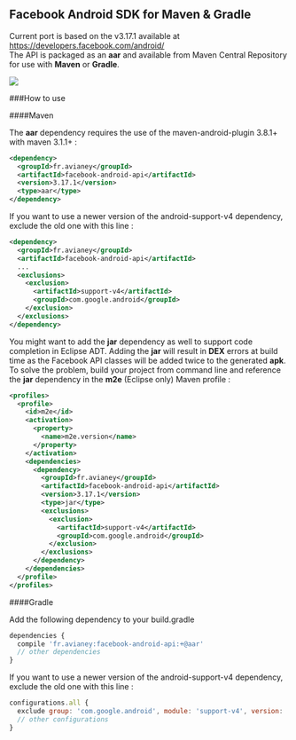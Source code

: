 ## Facebook Android SDK for Maven & Gradle

Current port is based on the v3.17.1 available at https://developers.facebook.com/android/  
The API is packaged as an **aar** and available from Maven Central Repository for use with **Maven** or **Gradle**.  

[![](https://coinbase.com/assets/buttons/donation_large-6ec72b1a9eec516944e50a22aca7db35.png)](https://coinbase.com/checkouts/0c34d3ca1be50e54a20bc83446b4db00)

###How to use

####Maven

The **aar** dependency requires the use of the maven-android-plugin 3.8.1+ with maven 3.1.1+ :

```xml
<dependency>
  <groupId>fr.avianey</groupId>
  <artifactId>facebook-android-api</artifactId>
  <version>3.17.1</version>
  <type>aar</type>
</dependency>
```

If you want to use a newer version of the android-support-v4 dependency, exclude the old one with this line :    

```xml
<dependency>
  <groupId>fr.avianey</groupId>
  <artifactId>facebook-android-api</artifactId>
  ...
  <exclusions>
    <exclusion>
      <artifactId>support-v4</artifactId>
      <groupId>com.google.android</groupId>
    </exclusion>
  </exclusions>
</dependency>
```

You might want to add the **jar** dependency as well to support code completion in Eclipse ADT. Adding the **jar** will result in **DEX** errors at build time as the Facebook API classes will be added twice to the generated **apk**. To solve the problem, build your project from command line and reference the **jar** dependency in the **m2e** (Eclipse only) Maven profile :  

```xml
<profiles>
  <profile>
    <id>m2e</id>
    <activation>
      <property>
        <name>m2e.version</name>
      </property>
    </activation>
    <dependencies>
      <dependency>
        <groupId>fr.avianey</groupId>
        <artifactId>facebook-android-api</artifactId>
        <version>3.17.1</version>
        <type>jar</type>
        <exclusions>
          <exclusion>
            <artifactId>support-v4</artifactId>
            <groupId>com.google.android</groupId>
          </exclusion>
        </exclusions>
      </dependency>
    </dependencies>
  </profile>
</profiles>
```

####Gradle

Add the following dependency to your build.gradle

```javascript
dependencies {
  compile 'fr.avianey:facebook-android-api:+@aar'
  // other dependencies
}
```

If you want to use a newer version of the android-support-v4 dependency, exclude the old one with this line :  

```javascript
configurations.all {
  exclude group: 'com.google.android', module: 'support-v4', version: 'r7'
  // other configurations
}
```

